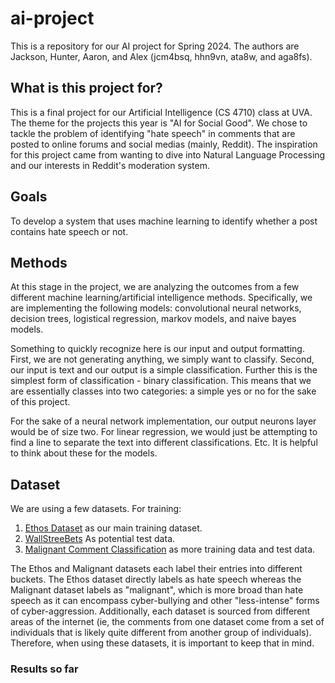 # ai-project
This is a repository for our AI project for Spring 2024. The authors are Jackson, Hunter, Aaron, and Alex (jcm4bsq, hhn9vn, ata8w, and aga8fs). 

## What is this project for? 

This is a final project for our Artificial Intelligence (CS 4710) class at UVA. The theme for the projects this year is "AI for Social Good". We chose to tackle the problem of identifying "hate speech" in comments that are posted to online forums and social medias (mainly, Reddit). The inspiration for this project came from wanting to dive into Natural Language Processing and our interests in Reddit's moderation system. 

## Goals

To develop a system that uses machine learning to identify whether a post contains hate speech or not. 

## Methods

At this stage in the project, we are analyzing the outcomes from a few different machine learning/artificial intelligence methods. Specifically, we are implementing the following models: convolutional neural networks, decision trees, logistical regression, markov models, and naive bayes models.

Something to quickly recognize here is our input and output formatting. First, we are not generating anything, we simply want to classify. Second, our input is text and our output is a simple classification. Further this is the simplest form of classification - binary classification. This means that we are essentially classes into two categories: a simple yes or no for the sake of this project. 

For the sake of a neural network implementation, our output neurons layer would be of size two. For linear regression, we would just be attempting to find a line to separate the text into different classifications. Etc. It is helpful to think about these for the models.

## Dataset

We are using a few datasets. For training: 
1. [Ethos Dataset](https://www.kaggle.com/datasets/konradb/ethos-hate-speech-dataset) as our main training dataset.
2. [WallStreeBets](https://www.kaggle.com/datasets/curiel/rwallstreetbets-posts-and-comments) As potential test data.
3. [Malignant Comment Classification](https://www.kaggle.com/datasets/surekharamireddy/malignant-comment-classification) as more training data and test data. 

The Ethos and Malignant datasets each label their entries into different buckets. The Ethos dataset directly labels as hate speech whereas the Malignant dataset labels as "malignant", which is more broad than hate speech as it can encompass cyber-bullying and other "less-intense" forms of cyber-aggression. Additionally, each dataset is sourced from different areas of the internet (ie, the comments from one dataset come from a set of individuals that is likely quite different from another group of individuals). Therefore, when using these datasets, it is important to keep that in mind. 

### Results so far